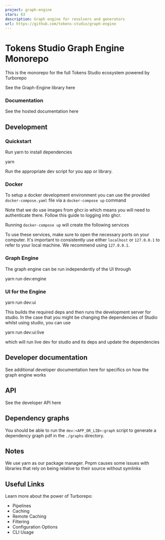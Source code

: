 ```yaml
---
project: graph-engine
stars: 63
description: Graph engine for resolvers and generators
url: https://github.com/tokens-studio/graph-engine
---
```


Tokens Studio Graph Engine Monorepo
===================================

This is the monorepo for the full Tokens Studio ecosystem powered by Turborepo

See the Graph-Engine library here

### Documentation

See the hosted documentation here

Development
-----------

### Quickstart

Run yarn to install dependencies

yarn

Run the appropriate dev script for you app or library.

### Docker

To setup a docker development environment you can use the provided `docker-compose.yaml` file via a `docker-compose up` command

Note that we do use images from ghcr.io which means you will need to authenticate there. Follow this guide to logging into ghcr.

Running `docker-compose up` will create the following services

To use these services, make sure to open the necessary ports on your computer. It's important to consistently use either `localhost` or `127.0.0.1` to refer to your local machine. We recommend using `127.0.0.1`.

### Graph Engine

The graph engine can be run independently of the UI through

yarn run dev:engine

### UI for the Engine

yarn run dev:ui

This builds the required deps and then runs the development server for studio. In the case that you might be changing the dependencies of Studio whilst using studio, you can use

yarn run dev:ui:live

which will run live dev for studio and its deps and update the dependencies

Developer documentation
-----------------------

See additional developer documentation here for specifics on how the graph engine works

API
---

See the developer API here

Dependency graphs
-----------------

You should be able to run the `dev:<APP_OR_LIB>:graph` script to generate a dependency graph pdf in the `./graphs` directory.

Notes
-----

We use yarn as our package manager. Pnpm causes some issues with libraries that rely on being relative to their source without symlinks

Useful Links
------------

Learn more about the power of Turborepo:

-   Pipelines
-   Caching
-   Remote Caching
-   Filtering
-   Configuration Options
-   CLI Usage

